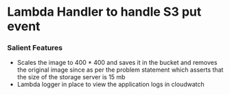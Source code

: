 # Lambda Handler to handle S3 put event

### Salient Features
* Scales the image to 400 * 400 and saves it in the bucket and removes the original image since
as per the problem statement which asserts that the size of the storage server is 15 mb
* Lambda logger in place to view the application logs in cloudwatch